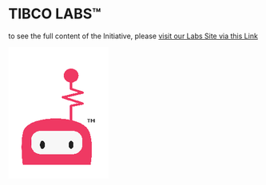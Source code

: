 # TIBCO LABS™
to see the full content of the Initiative, please [visit our Labs Site via this Link](https://tibcosoftware.github.io/TIBCO-LABS/)

![Logo](mkdocs/docs/TIBCOLabs.png "Labs Logo")
